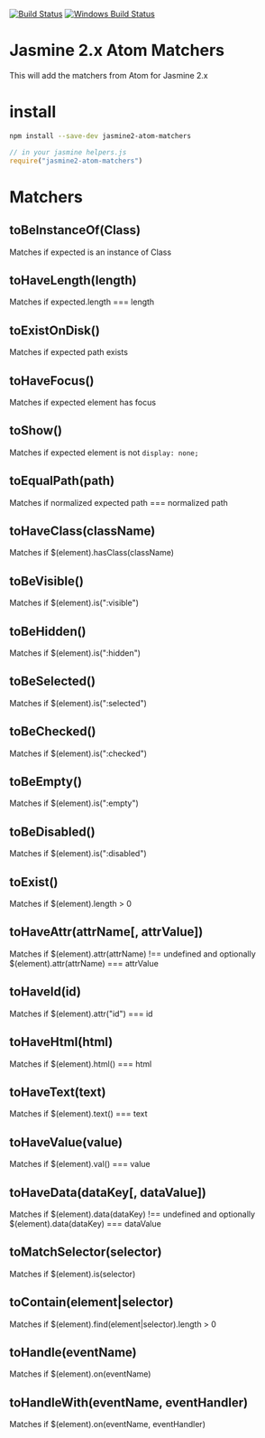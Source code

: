 [![Build Status](https://travis-ci.org/UziTech/jasmine2-atom-matchers.png)](https://travis-ci.org/UziTech/jasmine2-atom-matchers)
[![Windows Build Status](https://ci.appveyor.com/api/projects/status/p95mwqblfyjd8qmf?svg=true)](https://ci.appveyor.com/project/UziTech/jasmine2-atom-matchers)

# Jasmine 2.x Atom Matchers

This will add the matchers from Atom for Jasmine 2.x

# install

```sh
npm install --save-dev jasmine2-atom-matchers
```

```js
// in your jasmine helpers.js
require("jasmine2-atom-matchers")
```

# Matchers

## toBeInstanceOf(Class)

Matches if expected is an instance of Class

## toHaveLength(length)

Matches if expected.length === length

## toExistOnDisk()

Matches if expected path exists

## toHaveFocus()

Matches if expected element has focus

## toShow()

Matches if expected element is not `display: none;`

## toEqualPath(path)

Matches if normalized expected path === normalized path

## toHaveClass(className)

Matches if $(element).hasClass(className)

## toBeVisible()

Matches if $(element).is(":visible")

## toBeHidden()

Matches if $(element).is(":hidden")

## toBeSelected()

Matches if $(element).is(":selected")

## toBeChecked()

Matches if $(element).is(":checked")

## toBeEmpty()

Matches if $(element).is(":empty")

## toBeDisabled()

Matches if $(element).is(":disabled")

## toExist()

Matches if $(element).length > 0

## toHaveAttr(attrName[, attrValue])

Matches if $(element).attr(attrName) !== undefined and optionally $(element).attr(attrName) === attrValue

## toHaveId(id)

Matches if $(element).attr("id") === id

## toHaveHtml(html)

Matches if $(element).html() === html

## toHaveText(text)

Matches if $(element).text() === text

## toHaveValue(value)

Matches if $(element).val() === value

## toHaveData(dataKey[, dataValue])

Matches if $(element).data(dataKey) !== undefined and optionally $(element).data(dataKey) === dataValue

## toMatchSelector(selector)

Matches if $(element).is(selector)

## toContain(element|selector)

Matches if $(element).find(element|selector).length > 0

## toHandle(eventName)

Matches if $(element).on(eventName)

## toHandleWith(eventName, eventHandler)

Matches if $(element).on(eventName, eventHandler)
